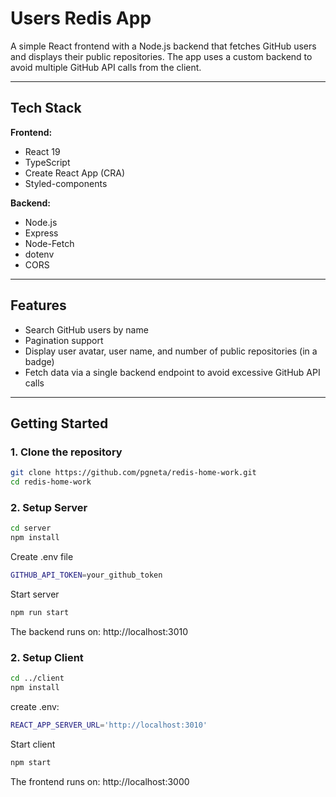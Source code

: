 # Users Redis App

A simple React frontend with a Node.js backend that fetches GitHub users and displays their public repositories. The app uses a custom backend to avoid multiple GitHub API calls from the client.

---

## Tech Stack

**Frontend:**
- React 19
- TypeScript
- Create React App (CRA)
- Styled-components

**Backend:**
- Node.js
- Express
- Node-Fetch
- dotenv
- CORS

---

## Features

- Search GitHub users by name
- Pagination support
- Display user avatar, user name, and number of public repositories (in a badge)
- Fetch data via a single backend endpoint to avoid excessive GitHub API calls

---

## Getting Started

### 1. Clone the repository
```bash
git clone https://github.com/pgneta/redis-home-work.git
cd redis-home-work
```
### 2. Setup Server
```bash
cd server
npm install
```
Create .env file
```bash
GITHUB_API_TOKEN=your_github_token
```
Start server
```bash
npm run start
```
The backend runs on: http://localhost:3010

### 2. Setup Client
```bash
cd ../client
npm install
```
create .env:
```bash
REACT_APP_SERVER_URL='http://localhost:3010'
```
Start client
```bash
npm start
```
The frontend runs on: http://localhost:3000